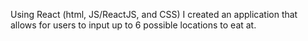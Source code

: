 Using React (html, JS/ReactJS, and CSS) I created an application that allows for users to input up to 6 possible locations to eat at.


